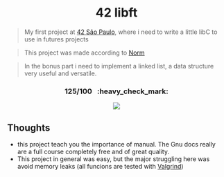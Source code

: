 <h1 align="center">42 libft</h1>  

> My first project at [42 São Paulo](https://www.42sp.org.br/), where i need to write a little libC to use in futures projects 

> This project was made according to [Norm](https://cdn.intra.42.fr/pdf/pdf/960/norme.en.pdf)

> In the bonus part i need to implement a linked list, a data structure very useful and versatile.

<h3 align="center">125/100 &nbsp;&nbsp;:heavy_check_mark:</h3>
<p align="center"> 
  <img align="center" src="https://game.42sp.org.br/static/assets/achievements/libftm.png" />
</p>

## Thoughts
   - this project teach you the importance of manual. The Gnu docs really are a full course completely free and of great quality. 
   - This project in general was easy, but the major struggling here was avoid memory leaks (all funcions are tested with [Valgrind](https://valgrind.org/))  
